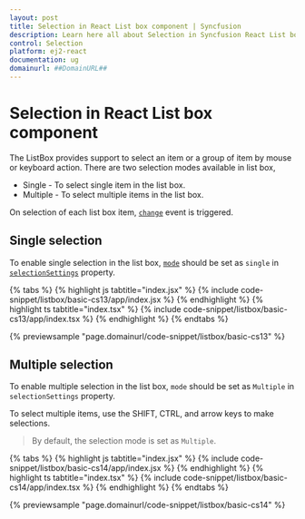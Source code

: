 ```yaml
---
layout: post
title: Selection in React List box component | Syncfusion
description: Learn here all about Selection in Syncfusion React List box component of Syncfusion Essential JS 2 and more.
control: Selection 
platform: ej2-react
documentation: ug
domainurl: ##DomainURL##
---
```


# Selection in React List box component

The ListBox provides support to select an item or a group of item by mouse or keyboard action. There are two selection modes available in list box,

* Single -  To select single item in the list box.
* Multiple -  To select multiple items in the list box.

On selection of each list box item, [`change`](https://ej2.syncfusion.com/react/documentation/api/list-box/#change) event is triggered.

## Single selection

To enable single selection in the list box, [`mode`](https://ej2.syncfusion.com/react/documentation/api/list-box/selectionSettingsModel/#mode) should be set as `single` in [`selectionSettings`](https://ej2.syncfusion.com/react/documentation/api/list-box/#selectionsettings) property.

{% tabs %}
{% highlight js tabtitle="index.jsx" %}
{% include code-snippet/listbox/basic-cs13/app/index.jsx %}
{% endhighlight %}
{% highlight ts tabtitle="index.tsx" %}
{% include code-snippet/listbox/basic-cs13/app/index.tsx %}
{% endhighlight %}
{% endtabs %}

 {% previewsample "page.domainurl/code-snippet/listbox/basic-cs13" %}

## Multiple selection

To enable multiple selection in the list box, `mode` should be set as `Multiple` in `selectionSettings` property.

To select multiple items, use the SHIFT, CTRL, and arrow keys to make selections.

> By default, the selection mode is set as `Multiple`.

{% tabs %}
{% highlight js tabtitle="index.jsx" %}
{% include code-snippet/listbox/basic-cs14/app/index.jsx %}
{% endhighlight %}
{% highlight ts tabtitle="index.tsx" %}
{% include code-snippet/listbox/basic-cs14/app/index.tsx %}
{% endhighlight %}
{% endtabs %}

 {% previewsample "page.domainurl/code-snippet/listbox/basic-cs14" %}